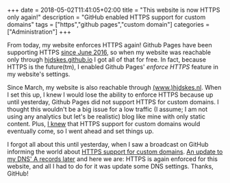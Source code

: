 +++
date = 2018-05-02T11:41:05+02:00
title = "This website is now HTTPS only again!"
description = "GitHub enabled HTTPS support for custom domains"
tags = ["https","github pages","custom domain"]
categories = ["Administration"]
+++

From today, my website enforces HTTPS again! Github Pages have been supporting
HTTPS [since June
2016](https://blog.github.com/2016-06-08-https-for-github-pages/), so when my
website was reachable only through
[hjdskes.github.io](https://hjdskes.github.io) I got all of that for free. In
fact, because HTTPS is the future(tm), I enabled Github Pages' *enforce HTTPS*
feature in my website's settings.

Since March, my website is also reachable through
[(www.)hjdskes.nl](https://hjdskes.nl).  When I set this up, I knew I would
lose the ability to enforce HTTPS because up until yesterday, Github Pages did
not support HTTPS for custom domains. I thought this wouldn't be a big issue
for a low traffic (I assume; I am not using any analytics but let's be
realistic) blog like mine with only static content. Plus, [I
knew](https://github.com/isaacs/github/issues/156) that HTTPS support for
custom domains would eventually come, so I went ahead and set things up.

I forgot all about this until yesterday, when I saw a broadcast on GitHub
informing the world about [HTTPS support for custom
domains](https://blog.github.com/2018-05-01-github-pages-custom-domains-https/).
[An update to my DNS' A records
later](https://help.github.com/articles/setting-up-an-apex-domain/#configuring-a-records-with-your-dns-provider)
and here we are: HTTPS is again enforced for this website, and all I had to do
for it was update some DNS settings. Thanks, GitHub!

